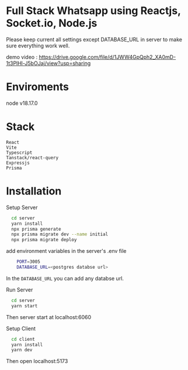 # Full Stack Whatsapp using Reactjs, Socket.io, Node.js

Please keep current all settings except DATABASE_URL in server to make sure everything work well.

demo video : https://drive.google.com/file/d/1JWW4GpQph2_XA0mD-1t3PlHl-J5bOJaj/view?usp=sharing

# Enviroments

node v18.17.0

# Stack

    React
    Vite
    Typescript
    Tanstack/react-query
    Expressjs
    Prisma

# Installation

Setup Server

```bash
  cd server
  yarn install
  npx prisma generate
  npx prisma migrate dev --name initial
  npx prisma migrate deploy

```

add environment variables in the server's .env file

```bash
    PORT=3005
    DATABASE_URL=<postgres databse url>
```

In the `DATABASE_URL` you can add any databse url.

Run Server

```bash
  cd server
  yarn start

```

Then server start at localhost:6060

Setup Client

```bash
  cd client
  yarn install
  yarn dev
```

Then open localhost:5173

